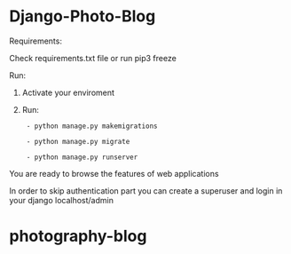 # Django-Photo-Blog

Requirements:

Check requirements.txt file or run pip3 freeze

Run:

1. Activate your enviroment
2. Run: 
        
        - python manage.py makemigrations

        - python manage.py migrate
        
        - python manage.py runserver
        
You are ready to browse the features of web applications

In order to skip authentication part you can create a superuser and login in your django localhost/admin
# photography-blog

